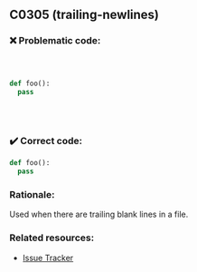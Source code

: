 ## C0305 (trailing-newlines)

### :x: Problematic code:

```python



def foo():
  pass
  
  
  

```

### :heavy_check_mark: Correct code:

```python
def foo():
  pass
```

### Rationale:

Used when there are trailing blank lines in a file.

### Related resources:

- [Issue Tracker](https://github.com/PyCQA/pylint/issues?q=is%3Aissue+%22trailing-newlines%22+OR+%22C0305%22)
